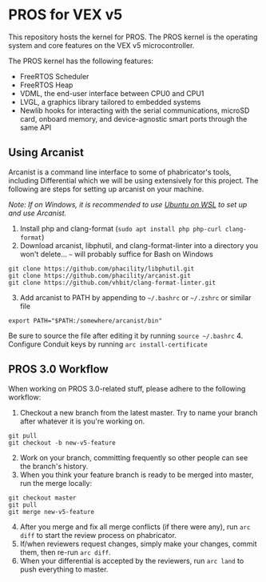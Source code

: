 # PROS for VEX v5

This repository hosts the kernel for PROS. The PROS kernel is the operating system and core features on the VEX v5 microcontroller.

The PROS kernel has the following features:
 * FreeRTOS Scheduler
 * FreeRTOS Heap
 * VDML, the end-user interface between CPU0 and CPU1
 * LVGL, a graphics library tailored to embedded systems
 * Newlib hooks for interacting with the serial communications, microSD card, onboard memory, and device-agnostic smart ports through the same API

## Using Arcanist
Arcanist is a command line interface to some of phabricator's tools, including Differential which we will be using extensively for this project. The following are steps for setting up arcanist on your machine.

_Note: If on Windows, it is recommended to use [Ubuntu on WSL](https://msdn.microsoft.com/en-us/commandline/wsl/install-win10) to set up and use Arcanist._

1. Install php and clang-format (`sudo apt install php php-curl clang-format`)
2. Download arcanist, libphutil, and clang-format-linter into a directory you won't delete... `~` will probably suffice for Bash on Windows
```
git clone https://github.com/phacility/libphutil.git
git clone https://github.com/phacility/arcanist.git
git clone https://github.com/vhbit/clang-format-linter.git
```
3. Add arcanist to PATH by appending to `~/.bashrc` or `~/.zshrc` or similar file
```
export PATH="$PATH:/somewhere/arcanist/bin"
```
Be sure to source the file after editing it by running `source ~/.bashrc`
4. Configure Conduit keys by running `arc install-certificate`

## PROS 3.0 Workflow
When working on PROS 3.0-related stuff, please adhere to the following workflow:
1. Checkout a new branch from the latest master. Try to name your branch after whatever it is you're working on.
  ```
  git pull
  git checkout -b new-v5-feature
  ```
2. Work on your branch, committing frequently so other people can see the branch's history.
3. When you think your feature branch is ready to be merged into master, run the merge locally:
  ```
  git checkout master
  git pull
  git merge new-v5-feature
  ```
4. After you merge and fix all merge conflicts (if there were any), run `arc diff` to start the review process on phabricator.
5. If/when reviewers request changes, simply make your changes, commit them, then re-run `arc diff`.
6. When your differential is accepted by the reviewers, run `arc land` to push everything to master.
